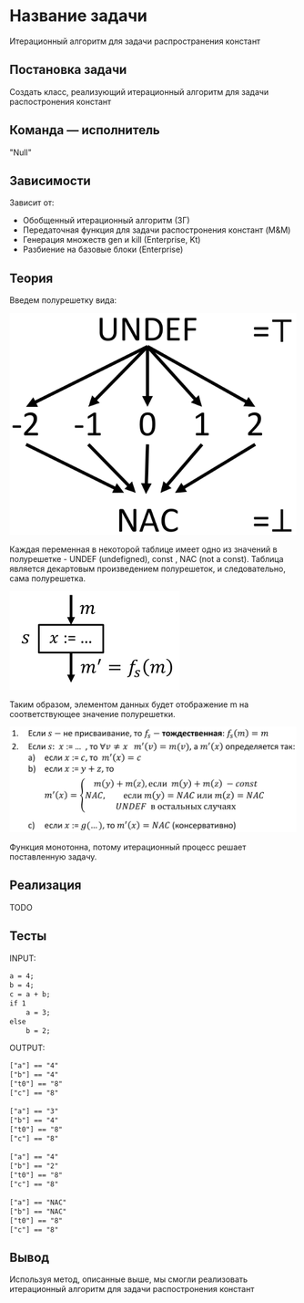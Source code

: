 # Название задачи
Итерационный алгоритм для задачи распространения
констант
## Постановка задачи
Создать класс, реализующий итерационный алгоритм для задачи распостронения
констант

## Команда — исполнитель
"Null"

## Зависимости
Зависит от:
- Обобщенный итерационный алгоритм (ЗГ)
- Передаточная функция для задачи распостронения констант (M&M)
- Генерация множеств gen и kill (Enterprise, Kt)
- Разбиение на базовые блоки (Enterprise)

## Теория

Введем полурешетку вида:

![](../images/48-teamNull-1.png)

Каждая переменная в некоторой таблице имеет одно из значений в
полурешетке - UNDEF (undefigned), const , NAC (not a const). Таблица
является декартовым произведением полурешеток, и следовательно,
сама полурешетка.

![](../images/48-teamNull-2.png)

Таким образом, элементом данных будет отображение m на
соответствующее значение полурешетки.

![](../images/48-teamNull-3.png)

Функция монотонна, потому итерационный процесс решает
поставленную задачу.

## Реализация

TODO

## Тесты

INPUT:
```
a = 4;
b = 4;
c = a + b;
if 1
	a = 3;
else
	b = 2;
```
OUTPUT:
```
["a"] == "4"
["b"] == "4"
["t0"] == "8" 
["c"] == "8"

["a"] == "3" 
["b"] == "4" 
["t0"] == "8" 
["c"] == "8"

["a"] == "4" 
["b"] == "2" 
["t0"] == "8" 
["c"] == "8"

["a"] == "NAC"
["b"] == "NAC" 
["t0"] == "8" 
["c"] == "8"
```

## Вывод
Используя метод, описанные выше, мы смогли реализовать итерационный алгоритм для задачи распостронения
констант
